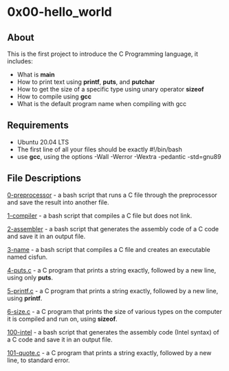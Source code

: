 # 0x00-hello_world
## About
This is the first project to introduce the C Programming language, it includes:
- What is **main**
- How to print text using **printf**, **puts**, and **putchar**
- How to get the size of a specific type using unary operator **sizeof**
- How to compile using **gcc**
- What is the default program name when compiling with gcc

## Requirements
- Ubuntu 20.04 LTS
- The first line of all your files should be exactly #!/bin/bash
- use **gcc**, using the options -Wall -Werror -Wextra -pedantic -std=gnu89

## File Descriptions
[0-preprocessor](https://github.com/szbrooks2017/holbertonschool-low_level_programming/blob/main/0x00-hello_world/0-preprocessor) -  a bash script that runs a C file through the preprocessor and save the result into another file.

[1-compiler](https://github.com/szbrooks2017/holbertonschool-low_level_programming/blob/main/0x00-hello_world/0-preprocessor) - a bash script that compiles a C file but does not link.

[2-assembler](https://github.com/szbrooks2017/holbertonschool-low_level_programming/blob/main/0x00-hello_world/0-preprocessor) -  a bash script that generates the assembly code of a C code and save it in an output file.

[3-name](https://github.com/szbrooks2017/holbertonschool-low_level_programming/blob/main/0x00-hello_world/0-preprocessor) - a bash script that compiles a C file and creates an executable named cisfun.

[4-puts.c](https://github.com/szbrooks2017/holbertonschool-low_level_programming/blob/main/0x00-hello_world/0-preprocessor) - a C program that prints a string exactly, followed by a new line, using only **puts**.

[5-printf.c](https://github.com/szbrooks2017/holbertonschool-low_level_programming/blob/main/0x00-hello_world/0-preprocessor) - a C program that prints a string exactly, followed by a new line, using **printf**.

[6-size.c](https://github.com/szbrooks2017/holbertonschool-low_level_programming/blob/main/0x00-hello_world/0-preprocessor) - a C program that prints the size of various types on the computer it is compiled and run on, using  **sizeof**.

[100-intel](https://github.com/szbrooks2017/holbertonschool-low_level_programming/blob/main/0x00-hello_world/0-preprocessor) -  a bash script that generates the assembly code (Intel syntax) of a C code and save it in an output file.

[101-quote.c](https://github.com/szbrooks2017/holbertonschool-low_level_programming/blob/main/0x00-hello_world/0-preprocessor) -  a C program that prints a string exactly, followed by a new line, to standard error.
